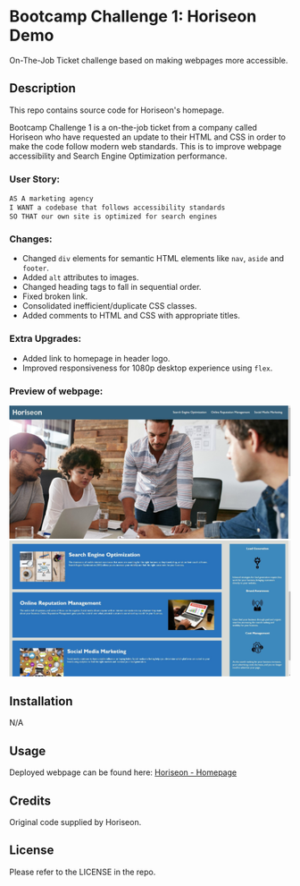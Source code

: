 # Bootcamp Challenge 1: Horiseon Demo
On-The-Job Ticket challenge based on making webpages more accessible.

## Description
This repo contains source code for Horiseon's homepage.

Bootcamp Challenge 1 is a on-the-job ticket from a company called Horiseon who have requested an update to their HTML and CSS in order to make the code follow modern web standards. This is to improve webpage accessibility and Search Engine Optimization performance. 

### User Story:
```
AS A marketing agency
I WANT a codebase that follows accessibility standards
SO THAT our own site is optimized for search engines 
```
### Changes:
- Changed `div` elements for semantic HTML elements like `nav`, `aside` and `footer`.
- Added `alt` attributes to images.
- Changed heading tags to fall in sequential order.
- Fixed broken link.
- Consolidated inefficient/duplicate CSS classes.
- Added comments to HTML and CSS with appropriate titles.
### Extra Upgrades:
- Added link to homepage in header logo.
- Improved responsiveness for 1080p desktop experience using `flex`.
### Preview of webpage:
![image](./assets/images/Preview-1.jpg)
![image](./assets/images/Preview-2.jpg)

## Installation
N/A

## Usage
Deployed webpage can be found here:  [Horiseon - Homepage](https://c4rli.github.io/Bootcamp-Challenge-1-Horiseon-Demo/)

## Credits
Original code supplied by Horiseon.

## License
Please refer to the LICENSE in the repo.